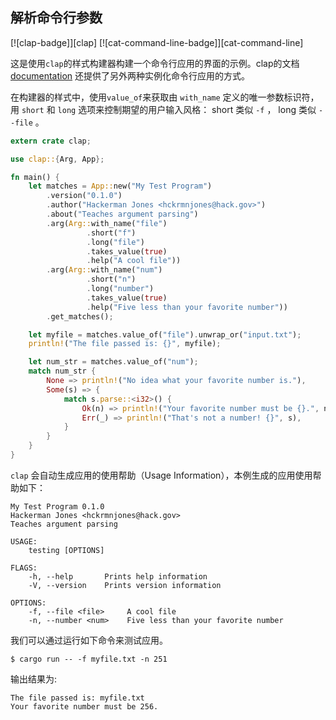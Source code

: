 ## 解析命令行参数

[![clap-badge]][clap] [![cat-command-line-badge]][cat-command-line]

这是使用`clap`的样式构建器构建一个命令行应用的界面的示例。clap的文档 [documentation] 还提供了另外两种实例化命令行应用的方式。

在构建器的样式中，使用`value_of`来获取由 `with_name` 定义的唯一参数标识符，用 `short` 和 `long` 选项来控制期望的用户输入风格： short 类似 `-f` ， long 类似 `--file` 。

```rust
extern crate clap;

use clap::{Arg, App};

fn main() {
    let matches = App::new("My Test Program")
        .version("0.1.0")
        .author("Hackerman Jones <hckrmnjones@hack.gov>")
        .about("Teaches argument parsing")
        .arg(Arg::with_name("file")
                 .short("f")
                 .long("file")
                 .takes_value(true)
                 .help("A cool file"))
        .arg(Arg::with_name("num")
                 .short("n")
                 .long("number")
                 .takes_value(true)
                 .help("Five less than your favorite number"))
        .get_matches();

    let myfile = matches.value_of("file").unwrap_or("input.txt");
    println!("The file passed is: {}", myfile);

    let num_str = matches.value_of("num");
    match num_str {
        None => println!("No idea what your favorite number is."),
        Some(s) => {
            match s.parse::<i32>() {
                Ok(n) => println!("Your favorite number must be {}.", n + 5),
                Err(_) => println!("That's not a number! {}", s),
            }
        }
    }
}
```

`clap` 会自动生成应用的使用帮助（Usage Information），本例生成的应用使用帮助如下：

```
My Test Program 0.1.0
Hackerman Jones <hckrmnjones@hack.gov>
Teaches argument parsing

USAGE:
    testing [OPTIONS]

FLAGS:
    -h, --help       Prints help information
    -V, --version    Prints version information

OPTIONS:
    -f, --file <file>     A cool file
    -n, --number <num>    Five less than your favorite number
```

我们可以通过运行如下命令来测试应用。

```
$ cargo run -- -f myfile.txt -n 251
```

输出结果为:

```
The file passed is: myfile.txt
Your favorite number must be 256.
```

[documentation]: https://docs.rs/clap/
